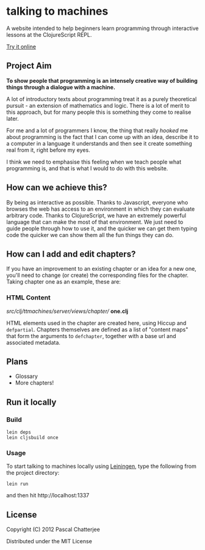 # talking to machines

A website intended to help beginners learn programming through interactive lessons at the ClojureScript REPL.

[Try it online](http://talkingtomachines.org)

## Project Aim

**To show people that programming is an intensely creative way of building things through a dialogue with a machine.**

A lot of introductory texts about programming treat it as a purely theoretical pursuit - an extension of mathematics and logic. There is a lot of merit to this approach, but for many people this is something they come to realise later. 

For me and a lot of programmers I know, the thing that really *hooked* me about programming is the fact that I can come up with an idea, describe it to a computer in a language it understands and then see it create something real from it, right before my eyes.

I think we need to emphasise this feeling when we teach people what programming is, and that is what I would to do with this website. 

## How can we achieve this?

By being as interactive as possible. Thanks to Javascript, everyone who browses the web has access to an environment in which they can evaluate arbitrary code. Thanks to ClojureScript, we have an extremely powerful language that can make the most of that environment. We just need to guide people through how to use it, and the quicker we can get them typing code the quicker we can show them all the fun things they can do.

## How can I add and edit chapters?

If you have an improvement to an existing chapter or an idea for a new one, you'll need to change (or create) the corresponding files for the chapter. Taking chapter one as an example, these are:

### HTML Content 

*src/clj/ttmachines/server/views/chapter/* **one.clj**

HTML elements used in the chapter are created here, using Hiccup and `defpartial`. Chapters themselves are defined as 
a list of "content maps" that form the arguments to `defchapter`, together with a base url and associated metadata.

## Plans

* Glossary
* More chapters!

## Run it locally

### Build

    lein deps
    lein cljsbuild once

### Usage

To start talking to machines locally using [Leiningen](https://github.com/technomancy/leiningen), type the following from the project directory:

    lein run
    
and then hit http://localhost:1337

## License

Copyright (C) 2012 Pascal Chatterjee

Distributed under the MIT License
